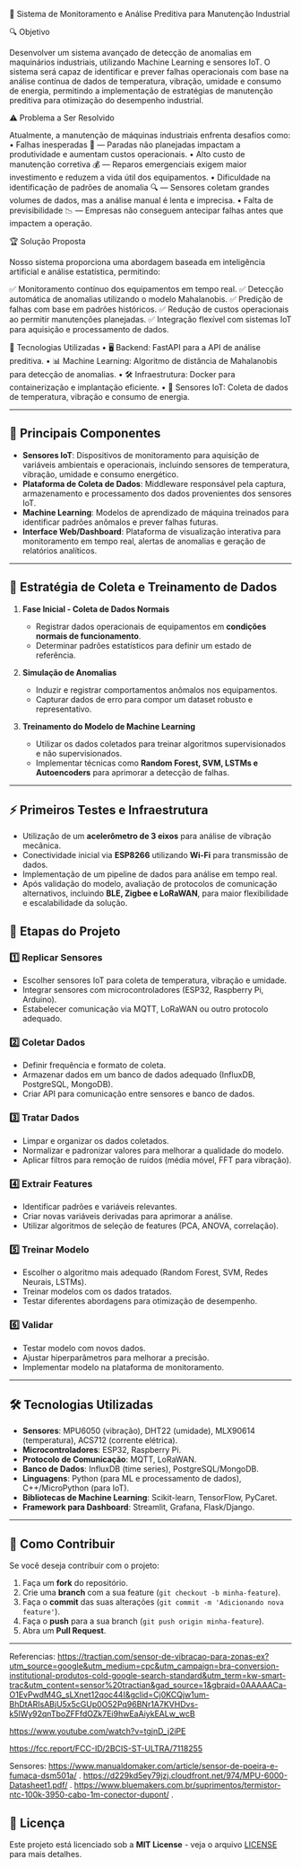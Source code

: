 📌 Sistema de Monitoramento e Análise Preditiva para Manutenção Industrial

🔍 Objetivo

Desenvolver um sistema avançado de detecção de anomalias em maquinários industriais, utilizando Machine Learning e sensores IoT. O sistema será capaz de identificar e prever falhas operacionais com base na análise contínua de dados de temperatura, vibração, umidade e consumo de energia, permitindo a implementação de estratégias de manutenção preditiva para otimização do desempenho industrial.

⚠️ Problema a Ser Resolvido

Atualmente, a manutenção de máquinas industriais enfrenta desafios como:
	•	Falhas inesperadas 🛑 — Paradas não planejadas impactam a produtividade e aumentam custos operacionais.
	•	Alto custo de manutenção corretiva 💰 — Reparos emergenciais exigem maior investimento e reduzem a vida útil dos equipamentos.
	•	Dificuldade na identificação de padrões de anomalia 🔍 — Sensores coletam grandes volumes de dados, mas a análise manual é lenta e imprecisa.
	•	Falta de previsibilidade 📉 — Empresas não conseguem antecipar falhas antes que impactem a operação.

🏆 Solução Proposta

Nosso sistema proporciona uma abordagem baseada em inteligência artificial e análise estatística, permitindo:

✅ Monitoramento contínuo dos equipamentos em tempo real.
✅ Detecção automática de anomalias utilizando o modelo Mahalanobis.
✅ Predição de falhas com base em padrões históricos.
✅ Redução de custos operacionais ao permitir manutenções planejadas.
✅ Integração flexível com sistemas IoT para aquisição e processamento de dados.

🚀 Tecnologias Utilizadas
	•	🖥️ Backend: FastAPI para a API de análise preditiva.
	•	📊 Machine Learning: Algoritmo de distância de Mahalanobis para detecção de anomalias.
	•	🛠️ Infraestrutura: Docker para containerização e implantação eficiente.
	•	📡 Sensores IoT: Coleta de dados de temperatura, vibração e consumo de energia.

---

## 🎯 Principais Componentes

- **Sensores IoT**: Dispositivos de monitoramento para aquisição de variáveis ambientais e operacionais, incluindo sensores de temperatura, vibração, umidade e consumo energético.
- **Plataforma de Coleta de Dados**: Middleware responsável pela captura, armazenamento e processamento dos dados provenientes dos sensores IoT.
- **Machine Learning**: Modelos de aprendizado de máquina treinados para identificar padrões anômalos e prever falhas futuras.
- **Interface Web/Dashboard**: Plataforma de visualização interativa para monitoramento em tempo real, alertas de anomalias e geração de relatórios analíticos.

---

## 🔬 Estratégia de Coleta e Treinamento de Dados
1. **Fase Inicial - Coleta de Dados Normais**
   - Registrar dados operacionais de equipamentos em **condições normais de funcionamento**.
   - Determinar padrões estatísticos para definir um estado de referência.

2. **Simulação de Anomalias**
   - Induzir e registrar comportamentos anômalos nos equipamentos.
   - Capturar dados de erro para compor um dataset robusto e representativo.

3. **Treinamento do Modelo de Machine Learning**
   - Utilizar os dados coletados para treinar algoritmos supervisionados e não supervisionados.
   - Implementar técnicas como **Random Forest, SVM, LSTMs e Autoencoders** para aprimorar a detecção de falhas.

---

## ⚡ Primeiros Testes e Infraestrutura
- Utilização de um **acelerômetro de 3 eixos** para análise de vibração mecânica.
- Conectividade inicial via **ESP8266** utilizando **Wi-Fi** para transmissão de dados.
- Implementação de um pipeline de dados para análise em tempo real.
- Após validação do modelo, avaliação de protocolos de comunicação alternativos, incluindo **BLE, Zigbee e LoRaWAN**, para maior flexibilidade e escalabilidade da solução.

## 📌 Etapas do Projeto

### 1️⃣ Replicar Sensores
- Escolher sensores IoT para coleta de temperatura, vibração e umidade.
- Integrar sensores com microcontroladores (ESP32, Raspberry Pi, Arduino).
- Estabelecer comunicação via MQTT, LoRaWAN ou outro protocolo adequado.

### 2️⃣ Coletar Dados
- Definir frequência e formato de coleta.
- Armazenar dados em um banco de dados adequado (InfluxDB, PostgreSQL, MongoDB).
- Criar API para comunicação entre sensores e banco de dados.

### 3️⃣ Tratar Dados
- Limpar e organizar os dados coletados.
- Normalizar e padronizar valores para melhorar a qualidade do modelo.
- Aplicar filtros para remoção de ruídos (média móvel, FFT para vibração).

### 4️⃣ Extrair Features
- Identificar padrões e variáveis relevantes.
- Criar novas variáveis derivadas para aprimorar a análise.
- Utilizar algoritmos de seleção de features (PCA, ANOVA, correlação).

### 5️⃣ Treinar Modelo
- Escolher o algoritmo mais adequado (Random Forest, SVM, Redes Neurais, LSTMs).
- Treinar modelos com os dados tratados.
- Testar diferentes abordagens para otimização de desempenho.

### 6️⃣ Validar
- Testar modelo com novos dados.
- Ajustar hiperparâmetros para melhorar a precisão.
- Implementar modelo na plataforma de monitoramento.

---

## 🛠 Tecnologias Utilizadas
- **Sensores**: MPU6050 (vibração), DHT22 (umidade), MLX90614 (temperatura), ACS712 (corrente elétrica).
- **Microcontroladores**: ESP32, Raspberry Pi.
- **Protocolo de Comunicação**: MQTT, LoRaWAN.
- **Banco de Dados**: InfluxDB (time series), PostgreSQL/MongoDB.
- **Linguagens**: Python (para ML e processamento de dados), C++/MicroPython (para IoT).
- **Bibliotecas de Machine Learning**: Scikit-learn, TensorFlow, PyCaret.
- **Framework para Dashboard**: Streamlit, Grafana, Flask/Django.

---

## 📢 Como Contribuir
Se você deseja contribuir com o projeto:
1. Faça um **fork** do repositório.
2. Crie uma **branch** com a sua feature (`git checkout -b minha-feature`).
3. Faça o **commit** das suas alterações (`git commit -m 'Adicionando nova feature'`).
4. Faça o **push** para a sua branch (`git push origin minha-feature`).
5. Abra um **Pull Request**.

---

Referencias:
https://tractian.com/sensor-de-vibracao-para-zonas-ex?utm_source=google&utm_medium=cpc&utm_campaign=bra-conversion-institutional-produtos-cold-google-search-standard&utm_term=kw-smart-trac&utm_content=sensor%20tractian&gad_source=1&gbraid=0AAAAACa-O1EvPwdM4G_sLXnet12qoc44I&gclid=Cj0KCQjw1um-BhDtARIsABjU5x5cGUp0O52Pq96BNr1A7KVHDvs-k5lWy92qnTboZFFfdOZk7Ei9hwEaAiykEALw_wcB

https://www.youtube.com/watch?v=tgjnD_j2iPE

https://fcc.report/FCC-ID/2BCIS-ST-ULTRA/7118255

Sensores:
https://www.manualdomaker.com/article/sensor-de-poeira-e-fumaca-dsm501a/ .
https://d229kd5ey79jzj.cloudfront.net/974/MPU-6000-Datasheet1.pdf/ .
https://www.bluemakers.com.br/suprimentos/termistor-ntc-100k-3950-cabo-1m-conector-dupont/ .

## 📜 Licença
Este projeto está licenciado sob a **MIT License** - veja o arquivo [LICENSE](LICENSE) para mais detalhes.
